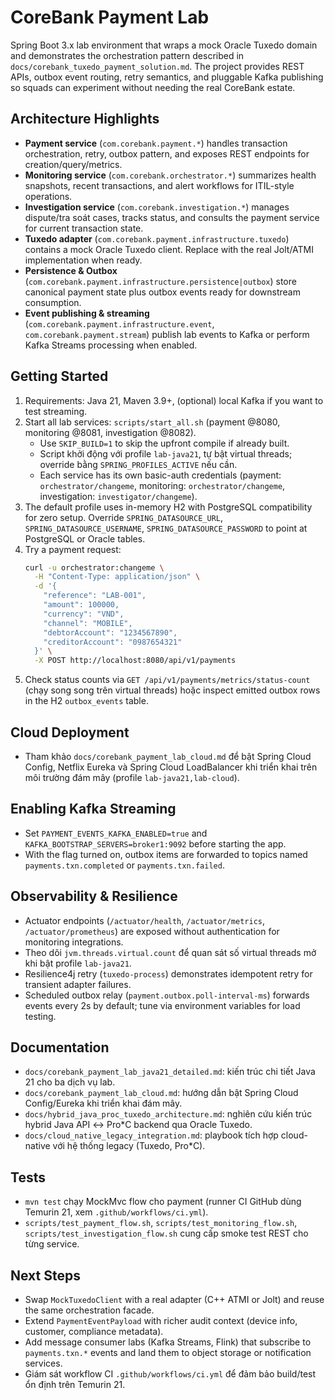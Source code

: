 # CoreBank Payment Lab

Spring Boot 3.x lab environment that wraps a mock Oracle Tuxedo domain and demonstrates the orchestration pattern described in `docs/corebank_tuxedo_payment_solution.md`. The project provides REST APIs, outbox event routing, retry semantics, and pluggable Kafka publishing so squads can experiment without needing the real CoreBank estate.

## Architecture Highlights
- **Payment service** (`com.corebank.payment.*`) handles transaction orchestration, retry, outbox pattern, and exposes REST endpoints for creation/query/metrics.
- **Monitoring service** (`com.corebank.orchestrator.*`) summarizes health snapshots, recent transactions, and alert workflows for ITIL-style operations.
- **Investigation service** (`com.corebank.investigation.*`) manages dispute/tra soát cases, tracks status, and consults the payment service for current transaction state.
- **Tuxedo adapter** (`com.corebank.payment.infrastructure.tuxedo`) contains a mock Oracle Tuxedo client. Replace with the real Jolt/ATMI implementation when ready.
- **Persistence & Outbox** (`com.corebank.payment.infrastructure.persistence|outbox`) store canonical payment state plus outbox events ready for downstream consumption.
- **Event publishing & streaming** (`com.corebank.payment.infrastructure.event`, `com.corebank.payment.stream`) publish lab events to Kafka or perform Kafka Streams processing when enabled.

## Getting Started
1. Requirements: Java 21, Maven 3.9+, (optional) local Kafka if you want to test streaming.
2. Start all lab services: `scripts/start_all.sh` (payment @8080, monitoring @8081, investigation @8082).
   - Use `SKIP_BUILD=1` to skip the upfront compile if already built.
   - Script khởi động với profile `lab-java21`, tự bật virtual threads; override bằng `SPRING_PROFILES_ACTIVE` nếu cần.
   - Each service has its own basic-auth credentials (payment: `orchestrator/changeme`, monitoring: `orchestrator/changeme`, investigation: `investigator/changeme`).
3. The default profile uses in-memory H2 with PostgreSQL compatibility for zero setup. Override `SPRING_DATASOURCE_URL`, `SPRING_DATASOURCE_USERNAME`, `SPRING_DATASOURCE_PASSWORD` to point at PostgreSQL or Oracle tables.
4. Try a payment request:
   ```bash
   curl -u orchestrator:changeme \
     -H "Content-Type: application/json" \
     -d '{
       "reference": "LAB-001",
       "amount": 100000,
       "currency": "VND",
       "channel": "MOBILE",
       "debtorAccount": "1234567890",
       "creditorAccount": "0987654321"
     }' \
     -X POST http://localhost:8080/api/v1/payments
   ```
5. Check status counts via `GET /api/v1/payments/metrics/status-count` (chạy song song trên virtual threads) hoặc inspect emitted outbox rows in the H2 `outbox_events` table.

## Cloud Deployment
- Tham khảo `docs/corebank_payment_lab_cloud.md` để bật Spring Cloud Config, Netflix Eureka và Spring Cloud LoadBalancer khi triển khai trên môi trường đám mây (profile `lab-java21,lab-cloud`).

## Enabling Kafka Streaming
- Set `PAYMENT_EVENTS_KAFKA_ENABLED=true` and `KAFKA_BOOTSTRAP_SERVERS=broker1:9092` before starting the app.
- With the flag turned on, outbox items are forwarded to topics named `payments.txn.completed` or `payments.txn.failed`.

## Observability & Resilience
- Actuator endpoints (`/actuator/health`, `/actuator/metrics`, `/actuator/prometheus`) are exposed without authentication for monitoring integrations.
- Theo dõi `jvm.threads.virtual.count` để quan sát số virtual threads mở khi bật profile `lab-java21`.
- Resilience4j retry (`tuxedo-process`) demonstrates idempotent retry for transient adapter failures.
- Scheduled outbox relay (`payment.outbox.poll-interval-ms`) forwards events every 2s by default; tune via environment variables for load testing.

## Documentation
- `docs/corebank_payment_lab_java21_detailed.md`: kiến trúc chi tiết Java 21 cho ba dịch vụ lab.
- `docs/corebank_payment_lab_cloud.md`: hướng dẫn bật Spring Cloud Config/Eureka khi triển khai đám mây.
- `docs/hybrid_java_proc_tuxedo_architecture.md`: nghiên cứu kiến trúc hybrid Java API ↔ Pro*C backend qua Oracle Tuxedo.
- `docs/cloud_native_legacy_integration.md`: playbook tích hợp cloud-native với hệ thống legacy (Tuxedo, Pro*C).

## Tests
- `mvn test` chạy MockMvc flow cho payment (runner CI GitHub dùng Temurin 21, xem `.github/workflows/ci.yml`).
- `scripts/test_payment_flow.sh`, `scripts/test_monitoring_flow.sh`, `scripts/test_investigation_flow.sh` cung cấp smoke test REST cho từng service.

## Next Steps
- Swap `MockTuxedoClient` with a real adapter (C++ ATMI or Jolt) and reuse the same orchestration facade.
- Extend `PaymentEventPayload` with richer audit context (device info, customer, compliance metadata).
- Add message consumer labs (Kafka Streams, Flink) that subscribe to `payments.txn.*` events and land them to object storage or notification services.
- Giám sát workflow CI `.github/workflows/ci.yml` để đảm bảo build/test ổn định trên Temurin 21.
